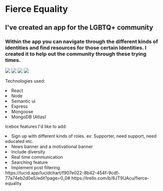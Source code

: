 <h1> Fierce Equality </h1>

<h2>I've created an app for the LGBTQ+ community</h2>

<h3>Within the app you can navigate through the different kinds of identities and find resources for those certain Identities. I created it to help out the community through these trying times. </h3>




<img src="/Assets/readme1.jpeg"></img>
<img src="/Assets/readme2.jpeg"></img>
<img src="/Assets/readme3.jpeg"></img>
<img src="/Assets/readme4.jpeg"></img>




Technologies used:
<li>React</li>
<li>Node</li>
<li>Semantic ui</li>
<li>Express</li>
<li>Mongoose</li>
<li>MongoDB (Atlas)</li>


Icebox features I'd like to add:
<li>Sign up with different kinds of roles. ex: Supporter, need support, need educated etc.</li>
<li>News banner and a motivational banner</li>
<li>Include diversity </li>
<li>Real time communication</li>
<li>Searching feature</li>
<li>Implement post filtering</li>
https://lucid.app/lucidchart/f907e022-8b42-454f-9cdf-77a74eb2d0e5/edit?page=0_0#
https://trello.com/b/8JT9UAcu/fierce-equality